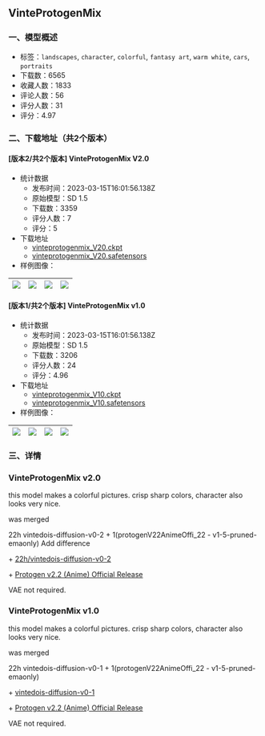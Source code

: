 ## VinteProtogenMix
### 一、模型概述

- 标签：`landscapes`, `character`, `colorful`, `fantasy art`, `warm white`, `cars`, `portraits`
- 下载数：6565
- 收藏人数：1833
- 评论人数：56
- 评分人数：31
- 评分：4.97

### 二、下载地址（共2个版本）

#### [版本2/共2个版本] VinteProtogenMix V2.0

- 统计数据
  - 发布时间：2023-03-15T16:01:56.138Z
  - 原始模型：SD 1.5
  - 下载数：3359
  - 评分人数：7
  - 评分：5
- 下载地址
  - [vinteprotogenmix_V20.ckpt](https://civitai.com/api/download/models/23690?type=Model&format=PickleTensor&size=full&fp=fp16)
  - [vinteprotogenmix_V20.safetensors](https://civitai.com/api/download/models/23690)
- 样例图像：

| <img src="https://image.civitai.com/xG1nkqKTMzGDvpLrqFT7WA/c353373b-124a-4ff5-424d-b6b896a6c500/width=450/256859.jpeg" /> | <img src="https://image.civitai.com/xG1nkqKTMzGDvpLrqFT7WA/2a281822-ba1d-4575-8756-f0ca3468e900/width=450/256858.jpeg" /> | <img src="https://image.civitai.com/xG1nkqKTMzGDvpLrqFT7WA/78629a95-45d1-4b28-c6ca-69947d6fa800/width=450/256857.jpeg" /> | <img src="https://image.civitai.com/xG1nkqKTMzGDvpLrqFT7WA/2c6088a8-07be-4796-a589-5cbe2bae2b00/width=450/256856.jpeg" /> |
| ---- | ---- | ---- | ---- |

#### [版本1/共2个版本] VinteProtogenMix v1.0

- 统计数据
  - 发布时间：2023-03-15T16:01:56.138Z
  - 原始模型：SD 1.5
  - 下载数：3206
  - 评分人数：24
  - 评分：4.96
- 下载地址
  - [vinteprotogenmix_V10.ckpt](https://civitai.com/api/download/models/6582?type=Model&format=PickleTensor&size=full&fp=fp16)
  - [vinteprotogenmix_V10.safetensors](https://civitai.com/api/download/models/6582)
- 样例图像：

| <img src="https://image.civitai.com/xG1nkqKTMzGDvpLrqFT7WA/3abe4073-85bf-4351-b49b-765783094100/width=450/59740.jpeg" /> | <img src="https://image.civitai.com/xG1nkqKTMzGDvpLrqFT7WA/8a5951c1-4195-40a9-f55b-aa5a3e0e8a00/width=450/59759.jpeg" /> | <img src="https://image.civitai.com/xG1nkqKTMzGDvpLrqFT7WA/c070177b-7549-4b87-26f1-e4dc07b29200/width=450/59758.jpeg" /> | <img src="https://image.civitai.com/xG1nkqKTMzGDvpLrqFT7WA/70aa64e3-025d-47e8-b42e-c940cbad7500/width=450/59757.jpeg" /> |
| ---- | ---- | ---- | ---- |


### 三、详情
<h3>VinteProtogenMix v2.0</h3><p>this model makes a colorful pictures. crisp sharp colors, character also looks very nice.</p><p></p><p>was merged</p><p>22h vintedois-diffusion-v0-2 + 1(protogenV22AnimeOffi_22 - v1-5-pruned-emaonly) Add difference</p><p>+ <a target="_blank" rel="ugc" href="https://huggingface.co/22h/vintedois-diffusion-v0-2">22h/vintedois-diffusion-v0-2</a></p><p>+ <a target="_blank" rel="ugc" href="https://civitai.com/models/3627/protogen-v22-anime-official-release">Protogen v2.2 (Anime) Official Release</a></p><p></p><p>VAE not required.</p><p></p><h3>VinteProtogenMix v1.0</h3><p>this model makes a colorful pictures. crisp sharp colors, character also looks very nice.</p><p></p><p>was merged</p><p>22h vintedois-diffusion-v0-1 + 1(protogenV22AnimeOffi_22 - v1-5-pruned-emaonly)</p><p>+ <a target="_blank" rel="ugc" href="https://huggingface.co/22h/vintedois-diffusion-v0-1">vintedois-diffusion-v0-1</a></p><p>+ <a target="_blank" rel="ugc" href="https://civitai.com/models/3627/protogen-v22-anime-official-release">Protogen v2.2 (Anime) Official Release</a></p><p></p><p>VAE not required.</p>